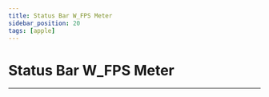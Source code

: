```yaml
---
title: Status Bar W_FPS Meter
sidebar_position: 20
tags: [apple]
---
```


# Status Bar W_FPS Meter



------
